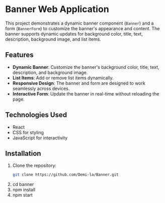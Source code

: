# Banner Web Application

This project demonstrates a dynamic banner component (`Banner`) and a form (`BannerForm`) to customize the banner's appearance and content. The banner supports dynamic updates for background color, title, text, description, background image, and list items.

## Features

- **Dynamic Banner**: Customize the banner's background color, title, text, description, and background image.
- **List Items**: Add or remove list items dynamically.
- **Responsive Design**: The banner and form are designed to work seamlessly across devices.
- **Interactive Form**: Update the banner in real-time without reloading the page.

## Technologies Used

- React
- CSS for styling
- JavaScript for interactivity

## Installation

1. Clone the repository:
   ```bash
   git clone https://github.com/Demi-la/Banner.git
   ```
2. cd banner
3. npm install
4. npm start
